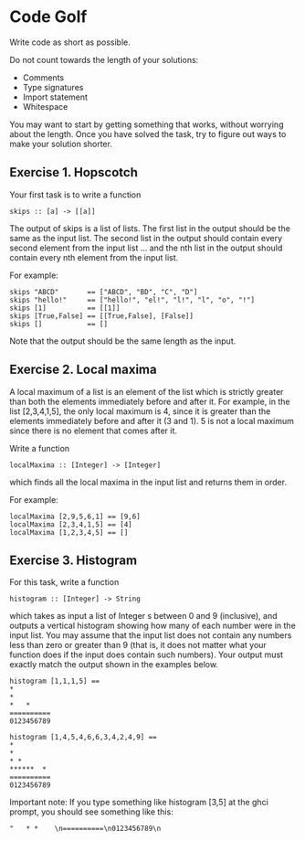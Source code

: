 # Code Golf

Write code as short as possible.

Do not count towards the length of your solutions:
- Comments
- Type signatures
- Import statement
- Whitespace

You may want to start by getting something that works, without
worrying about the length. Once you have solved the task, try to
figure out ways to make your solution shorter.


## Exercise 1. Hopscotch

Your first task is to write a function
```
skips :: [a] -> [[a]]
```

The output of skips is a list of lists. The first list in the output
should be the same as the input list. The second list in the output
should contain every second element from the input list ... and the
nth list in the output should contain every nth element from the input
list.

For example:
```
skips "ABCD"       == ["ABCD", "BD", "C", "D"]
skips "hello!"     == ["hello!", "el!", "l!", "l", "o", "!"]
skips [1]          == [[1]]
skips [True,False] == [[True,False], [False]]
skips []           == []
```

Note that the output should be the same length as the input.


## Exercise 2. Local maxima

A local maximum of a list is an element of the list which is strictly
greater than both the elements immediately before and after it. For
example, in the list [2,3,4,1,5], the only local maximum is 4, since
it is greater than the elements immediately before and after it (3 and
1). 5 is not a local maximum since there is no element that comes
after it.

Write a function
```
localMaxima :: [Integer] -> [Integer]
```
which finds all the local maxima in the input list and returns them in order.

For example:
```
localMaxima [2,9,5,6,1] == [9,6]
localMaxima [2,3,4,1,5] == [4]
localMaxima [1,2,3,4,5] == []
```


## Exercise 3. Histogram

For this task, write a function
```
histogram :: [Integer] -> String
```
which takes as input a list of Integer s between 0 and 9 (inclusive),
and outputs a vertical histogram showing how many of each number were
in the input list. You may assume that the input list does not contain
any numbers less than zero or greater than 9 (that is, it does not
matter what your function does if the input does contain such
numbers). Your output must exactly match the output shown in the
examples below.

```
histogram [1,1,1,5] ==
*
*
*   *
==========
0123456789
```

```
histogram [1,4,5,4,6,6,3,4,2,4,9] ==
*
*
* *
******  *
==========
0123456789
```

Important note: If you type something like histogram [3,5] at the ghci
prompt, you should see something like this:
```
"   * *    \n==========\n0123456789\n
```
